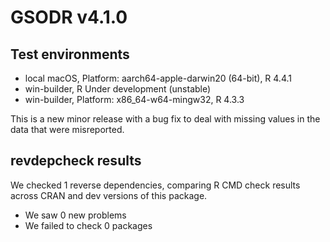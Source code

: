 # GSODR v4.1.0

## Test environments

 - local macOS, Platform: aarch64-apple-darwin20 (64-bit), R 4.4.1
 - win-builder, R Under development (unstable)
 - win-builder, Platform: x86_64-w64-mingw32, R 4.3.3

This is a new minor release with a bug fix to deal with missing values in the data that were misreported.

## revdepcheck results

We checked 1 reverse dependencies, comparing R CMD check results across CRAN and dev versions of this package.

 * We saw 0 new problems
 * We failed to check 0 packages
